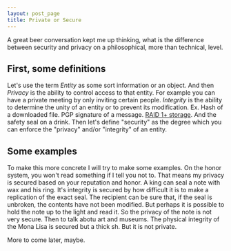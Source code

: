 ```yaml
---
layout: post_page
title: Private or Secure
---
```


A great beer conversation kept me up thinking, what is the difference between security and privacy on a philosophical, more than technical, level.

## First, some definitions

Let's use the term *Entity* as some sort information or an object. And then *Privacy* is the ability to control access to that entity. For example you can have a private meeting by only inviting certain people. *Integrity* is the ability to determine the unity of an entity or to prevent its modification. Ex. Hash of a downloaded file. PGP signature of a message. [RAID 1+ storage](en.wikipedia.org/wiki/RAID). And the safety seal on a drink. Then let's define "security" as the degree which you can enforce the "privacy" and/or "integrity" of an entity. 

## Some examples

To make this more concrete I will try to make some examples. On the honor system, you won't read something if I tell you not to. That means my privacy is secured based on your reputation and honor. A king can seal a note with wax and his ring. It's integrity is secured by how difficult it is to make a replication of the exact seal. The recipient can be sure that, if the seal is unbroken, the contents have not been modified. But perhaps it is possible to hold the note up to the light and read it. So the privacy of the note is not very secure. Then to talk abotu art and museums. The physical integrity of the Mona Lisa is secured but a thick sh. But it is not private. 

More to come later, maybe.
